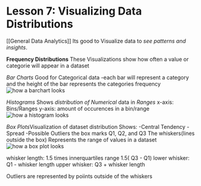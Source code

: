 # Lesson 7: Visualizing Data Distributions
[[General Data Analytics]]
Its good to Visualize data to *see patterns and insights*.

**Frequency Distributions**
These Visualizations show how often a value or categorie will appear in a dataset

*Bar Charts*
Good for Categorical data
-each bar will represent a category and the height of the bar represents the categories frequency
![how a barchart looks](https://cdn.disco.co/media/Untitled_68ba4057-24e2-4a72-a616-1efdd4426db5.jpeg)


*Histograms*
Shows *distribution of Numerical* data in *Ranges*
x-axis: Bins/Ranges
y-axis: amount of occurences in a bin/range
![how a histogram looks](https://cdn.disco.co/media/Untitled_28cc7970-085a-4d9a-b709-bf9540e845cd.jpeg)

*Box Plots*Visualization of dataset distribution
Shows: -Central Tendency
       -Spread
       -Possible Outliers
the box marks Q1, Q2, and Q3
The whiskers(lines outside the box) Represents the range of values in a dataset 
![how a box plot looks](https://media.labxchange.org/xblocks/lb-LabXchange-d8863c77-html-1/211626365402575-b88c4d0fdacd5abb4c3dc2de3bc004bb.png)

whisker length: 1.5 times innerquartiles range
1.5( Q3 - Q1)
lower whisker: Q1 - whisker length 
upper whisker: Q3 + whisker length

Outliers are represented by poiints outside of the whiskers 